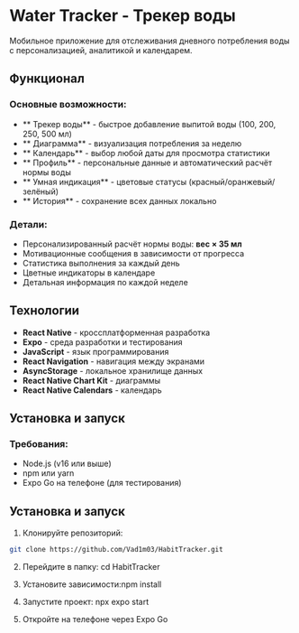 # Water Tracker - Трекер воды

Мобильное приложение для отслеживания дневного потребления воды с персонализацией, аналитикой и календарем.

## Функционал

### Основные возможности:

- ** Трекер воды** - быстрое добавление выпитой воды (100, 200, 250, 500 мл)
- ** Диаграмма** - визуализация потребления за неделю
- ** Календарь** - выбор любой даты для просмотра статистики
- ** Профиль** - персональные данные и автоматический расчёт нормы воды
- ** Умная индикация** - цветовые статусы (красный/оранжевый/зелёный)
- ** История** - сохранение всех данных локально

### Детали:

- Персонализированный расчёт нормы воды: **вес × 35 мл**
- Мотивационные сообщения в зависимости от прогресса
- Статистика выполнения за каждый день
- Цветные индикаторы в календаре
- Детальная информация по каждой неделе

## Технологии

- **React Native** - кроссплатформенная разработка
- **Expo** - среда разработки и тестирования
- **JavaScript** - язык программирования
- **React Navigation** - навигация между экранами
- **AsyncStorage** - локальное хранилище данных
- **React Native Chart Kit** - диаграммы
- **React Native Calendars** - календарь

## Установка и запуск

### Требования:
- Node.js (v16 или выше)
- npm или yarn
- Expo Go на телефоне (для тестирования)

## Установка и запуск

1. Клонируйте репозиторий:
```bash
git clone https://github.com/Vad1m03/HabitTracker.git
```
2. Перейдите в папку: cd HabitTracker

3. Установите зависимости:npm install

4. Запустите проект: npx expo start

5. Откройте на телефоне через Expo Go
